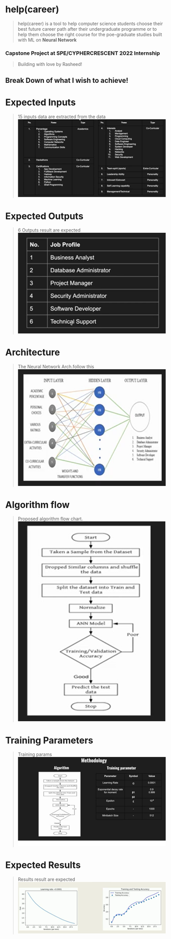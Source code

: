 #  help(career)

>   help(career) is a tool to help computer science students choose their best future career path after their undergraduate programme or to help them choose the right course for the poe-graduate studies built with ML on **Neural Network**

### Capstone Project at SPE/CYPHERCRESCENT 2022 Internship

>   Building with love by Rasheed!

##  Break Down of what I wish to achieve!

#  Expected Inputs
>   15 inputs data are extracted from the data
    ![Input](assets/inputs.png)

#  Expected Outputs
>   6 Outputs result are expected
    ![Output](assets/exp-out.png)

#  Architecture
>   The Neural Network Arch.follow this 
    ![Arch](assets/prop-arch.png)

#  Algorithm flow
>   Proposed algorithm flow chart.
    ![Algo](assets/algo.png)

#  Training Parameters
>   Training params
    ![Output](assets/train-prarams.png)

#  Expected Results
>   Results result are expected
    ![Result](assets/expected-result.png)